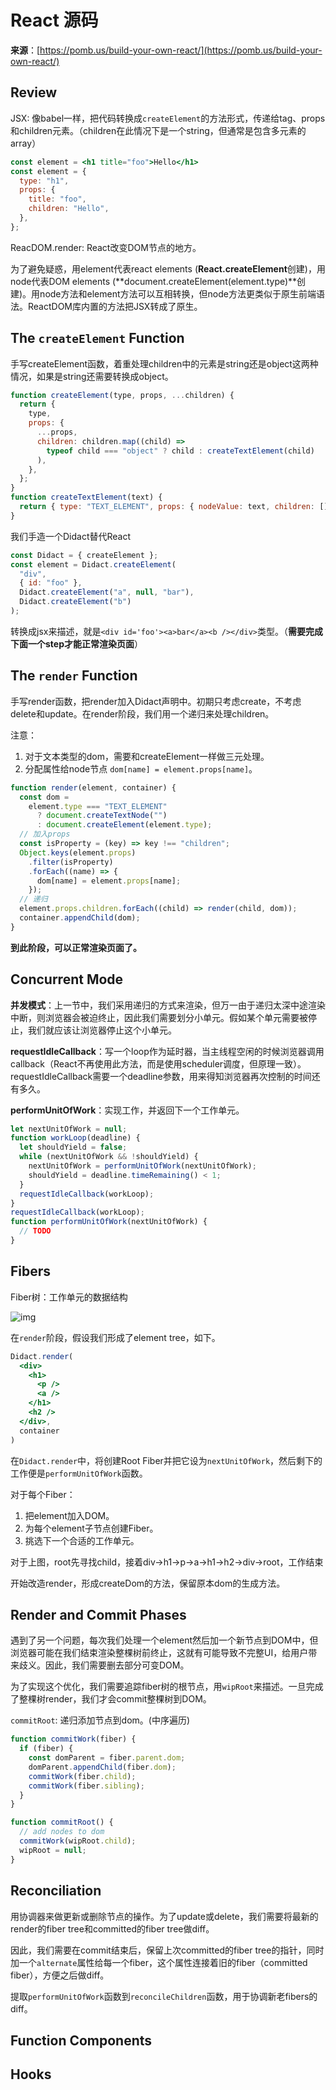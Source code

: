 # React 源码

**来源**：[https://pomb.us/build-your-own-react/](https://pomb.us/build-your-own-react/)

## Review

JSX: 像babel一样，把代码转换成`createElement`的方法形式，传递给tag、props和children元素。（children在此情况下是一个string，但通常是包含多元素的array）

```jsx
const element = <h1 title="foo">Hello</h1>
const element = {
  type: "h1",
  props: {
    title: "foo",
    children: "Hello",
  },
};
```

ReacDOM.render: React改变DOM节点的地方。

为了避免疑惑，用element代表react elements (**React.createElement**创建)，用node代表DOM elements (**document.createElement(element.type)**创建)。用node方法和element方法可以互相转换，但node方法更类似于原生前端语法。ReactDOM库内置的方法把JSX转成了原生。

## The `createElement` Function

手写createElement函数，着重处理children中的元素是string还是object这两种情况，如果是string还需要转换成object。

```jsx
function createElement(type, props, ...children) {
  return {
    type,
    props: {
      ...props,
      children: children.map((child) =>
        typeof child === "object" ? child : createTextElement(child)
      ),
    },
  };
}
function createTextElement(text) {
  return { type: "TEXT_ELEMENT", props: { nodeValue: text, children: [] } };
}
```

我们手造一个Didact替代React

```jsx
const Didact = { createElement };
const element = Didact.createElement(
  "div",
  { id: "foo" },
  Didact.createElement("a", null, "bar"),
  Didact.createElement("b")
);
```

转换成jsx来描述，就是`<div id='foo'><a>bar</a><b /></div>`类型。（**需要完成下面一个step才能正常渲染页面**）

## The `render` Function

手写render函数，把render加入Didact声明中。初期只考虑create，不考虑delete和update。在render阶段，我们用一个递归来处理children。

注意：

1. 对于文本类型的dom，需要和createElement一样做三元处理。
2. 分配属性给node节点 `dom[name] = element.props[name]`。

```jsx
function render(element, container) {
  const dom =
    element.type === "TEXT_ELEMENT"
      ? document.createTextNode("")
      : document.createElement(element.type);
  // 加入props
  const isProperty = (key) => key !== "children";
  Object.keys(element.props)
    .filter(isProperty)
    .forEach((name) => {
      dom[name] = element.props[name];
    });
  // 递归
  element.props.children.forEach((child) => render(child, dom));
  container.appendChild(dom);
}
```

**到此阶段，可以正常渲染页面了。**

## Concurrent Mode

**并发模式**：上一节中，我们采用递归的方式来渲染，但万一由于递归太深中途渲染中断，则浏览器会被迫终止，因此我们需要划分小单元。假如某个单元需要被停止，我们就应该让浏览器停止这个小单元。

**requestIdleCallback**：写一个loop作为延时器，当主线程空闲的时候浏览器调用callback（React不再使用此方法，而是使用scheduler调度，但原理一致）。requestIdleCallback需要一个deadline参数，用来得知浏览器再次控制的时间还有多久。

**performUnitOfWork**：实现工作，并返回下一个工作单元。

```jsx
let nextUnitOfWork = null;
function workLoop(deadline) {
  let shouldYield = false;
  while (nextUnitOfWork && !shouldYield) {
    nextUnitOfWork = performUnitOfWork(nextUnitOfWork);
    shouldYield = deadline.timeRemaining() < 1;
  }
  requestIdleCallback(workLoop);
}
requestIdleCallback(workLoop);
function performUnitOfWork(nextUnitOfWork) {
  // TODO
}
```

## Fibers

Fiber树：工作单元的数据结构

![img](https://cdn.nlark.com/yuque/0/2022/png/26911683/1660711952926-fac8a007-5ce6-4fbe-a0b4-58c7b8e9310a.png)

在`render`阶段，假设我们形成了element tree，如下。

```jsx
Didact.render(
  <div>
    <h1>
      <p />
      <a />
    </h1>
    <h2 />
  </div>,
  container
)
```

在`Didact.render`中，将创建Root Fiber并把它设为`nextUnitOfWork`，然后剩下的工作便是`performUnitOfWork`函数。

对于每个Fiber：

1. 把element加入DOM。
2. 为每个element子节点创建Fiber。
3. 挑选下一个合适的工作单元。

对于上图，root先寻找child，接着div->h1->p->a->h1->h2->div->root，工作结束

开始改造render，形成createDom的方法，保留原本dom的生成方法。

## Render and Commit Phases

遇到了另一个问题，每次我们处理一个element然后加一个新节点到DOM中，但浏览器可能在我们结束渲染整棵树前终止，这就有可能导致不完整UI，给用户带来歧义。因此，我们需要删去部分可变DOM。

为了实现这个优化，我们需要追踪fiber树的根节点，用`wipRoot`来描述。一旦完成了整棵树render，我们才会commit整棵树到DOM。

`commitRoot`: 递归添加节点到dom。(中序遍历)

```jsx
function commitWork(fiber) {
  if (fiber) {
    const domParent = fiber.parent.dom;
    domParent.appendChild(fiber.dom);
    commitWork(fiber.child);
    commitWork(fiber.sibling);
  }
}

function commitRoot() {
  // add nodes to dom
  commitWork(wipRoot.child);
  wipRoot = null;
}
```

## Reconciliation

用协调器来做更新或删除节点的操作。为了update或delete，我们需要将最新的render的fiber tree和committed的fiber tree做diff。

因此，我们需要在commit结束后，保留上次committed的fiber tree的指针，同时加一个`alternate`属性给每一个fiber，这个属性连接着旧的fiber（committed fiber），方便之后做diff。

提取`performUnitOfWork`函数到`reconcileChildren`函数，用于协调新老fibers的diff。

## Function Components



## Hooks
